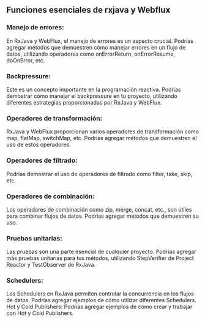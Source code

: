 ## Funciones esenciales de rxjava y Webflux
### Manejo de errores: 
En RxJava y WebFlux, el manejo de errores es un aspecto crucial. Podrías agregar métodos que demuestren cómo manejar errores en un flujo de datos, utilizando operadores como onErrorReturn, onErrorResume, doOnError, etc.  
### Backpressure: 
Este es un concepto importante en la programación reactiva. Podrías demostrar cómo manejar el backpressure en tu proyecto, utilizando diferentes estrategias proporcionadas por RxJava y WebFlux.  
### Operadores de transformación: 
RxJava y WebFlux proporcionan varios operadores de transformación como map, flatMap, switchMap, etc. Podrías agregar métodos que demuestren el uso de estos operadores.  
### Operadores de filtrado: 
Podrías demostrar el uso de operadores de filtrado como filter, take, skip, etc.  
### Operadores de combinación: 
Los operadores de combinación como zip, merge, concat, etc., son útiles para combinar flujos de datos. Podrías agregar métodos que demuestren su uso.  
### Pruebas unitarias: 
Las pruebas son una parte esencial de cualquier proyecto. Podrías agregar más pruebas unitarias para tus métodos, utilizando StepVerifier de Project Reactor y TestObserver de RxJava.  
### Schedulers: 
Los Schedulers en RxJava permiten controlar la concurrencia en los flujos de datos. Podrías agregar ejemplos de cómo utilizar diferentes Schedulers.  
Hot y Cold Publishers: Podrías agregar ejemplos de cómo crear y trabajar con Hot y Cold Publishers.